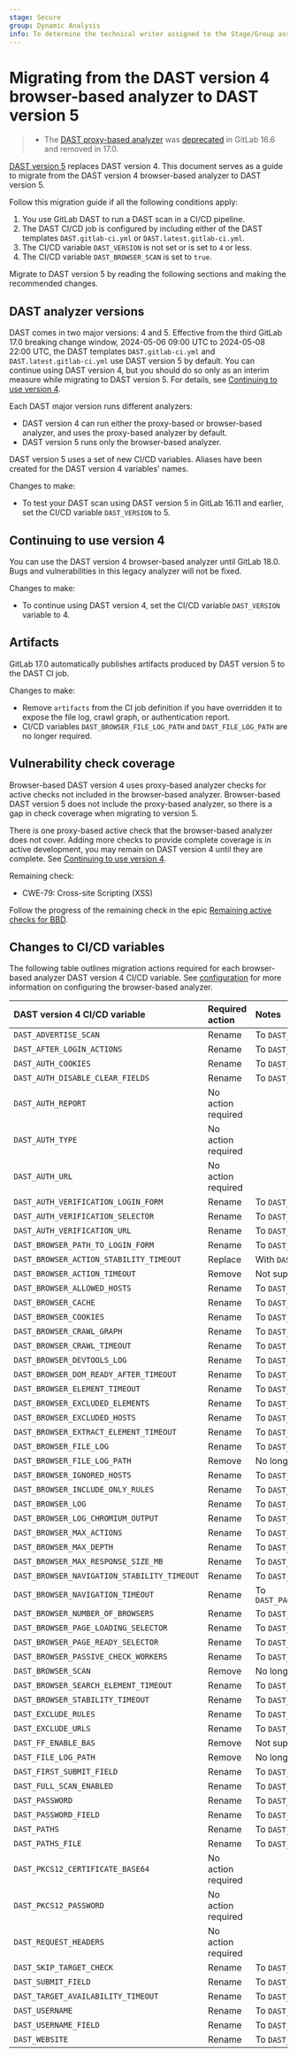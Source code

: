 ```yaml
---
stage: Secure
group: Dynamic Analysis
info: To determine the technical writer assigned to the Stage/Group associated with this page, see https://handbook.gitlab.com/handbook/product/ux/technical-writing/#assignments
---
```


# Migrating from the DAST version 4 browser-based analyzer to DAST version 5

> - The [DAST proxy-based analyzer](proxy-based.md) was [deprecated](https://gitlab.com/gitlab-org/gitlab/-/issues/430966) in GitLab 16.6 and removed in 17.0.

[DAST version 5](browser/index.md) replaces DAST version 4. This document serves as a guide to
migrate from the DAST version 4 browser-based analyzer to DAST version 5.

Follow this migration guide if all the following conditions apply:

1. You use GitLab DAST to run a DAST scan in a CI/CD pipeline.
1. The DAST CI/CD job is configured by including either of the DAST templates `DAST.gitlab-ci.yml` or `DAST.latest.gitlab-ci.yml`.
1. The CI/CD variable `DAST_VERSION` is not set or is set to `4` or less.
1. The CI/CD variable `DAST_BROWSER_SCAN` is set to `true`.

Migrate to DAST version 5 by reading the following sections and making the recommended changes.

## DAST analyzer versions

DAST comes in two major versions: 4 and 5. Effective from the third GitLab 17.0 breaking change window,
2024-05-06 09:00 UTC to 2024-05-08 22:00 UTC, the DAST templates `DAST.gitlab-ci.yml` and `DAST.latest.gitlab-ci.yml`
use DAST version 5 by default. You can continue using DAST version 4, but you should do so only as an
interim measure while migrating to DAST version 5. For details, see [Continuing to use version 4](#continuing-to-use-version-4).

Each DAST major version runs different analyzers:

- DAST version 4 can run either the proxy-based or browser-based analyzer, and uses the proxy-based analyzer by default.
- DAST version 5 runs only the browser-based analyzer.

DAST version 5 uses a set of new CI/CD variables. Aliases have been created for the DAST version 4 variables' names.

Changes to make:

- To test your DAST scan using DAST version 5 in GitLab 16.11 and earlier, set the CI/CD variable `DAST_VERSION` to 5.

## Continuing to use version 4

You can use the DAST version 4 browser-based analyzer until GitLab 18.0. Bugs and vulnerabilities in this legacy analyzer will not be fixed.

Changes to make:

- To continue using DAST version 4, set the CI/CD variable `DAST_VERSION` variable to 4.

## Artifacts

GitLab 17.0 automatically publishes artifacts produced by DAST version 5 to the DAST CI job.

Changes to make:

- Remove `artifacts` from the CI job definition if you have overridden it to expose the file log, crawl graph, or authentication report.
- CI/CD variables `DAST_BROWSER_FILE_LOG_PATH` and `DAST_FILE_LOG_PATH` are no longer required.

## Vulnerability check coverage

Browser-based DAST version 4 uses proxy-based analyzer checks for active checks not included in the browser-based analyzer.
Browser-based DAST version 5 does not include the proxy-based analyzer, so there is a gap in check coverage when migrating to version 5.

There is one proxy-based active check that the browser-based analyzer does not cover. Adding more checks to provide complete coverage
is in active development, you may remain on DAST version 4 until they are complete. See [Continuing to use version 4](#continuing-to-use-version-4).

Remaining check:

- CWE-79: Cross-site Scripting (XSS)

Follow the progress of the remaining check in the epic [Remaining active checks for BBD](https://gitlab.com/groups/gitlab-org/-/epics/13411).

## Changes to CI/CD variables

The following table outlines migration actions required for each browser-based analyzer DAST version 4 CI/CD variable.
See [configuration](browser/configuration/index.md) for more information on configuring the browser-based analyzer.

| DAST version 4 CI/CD variable               | Required action    | Notes                                         |
|:--------------------------------------------|:-------------------|:----------------------------------------------|
| `DAST_ADVERTISE_SCAN`                       | Rename             | To `DAST_REQUEST_ADVERTISE_SCAN`              |
| `DAST_AFTER_LOGIN_ACTIONS`                  | Rename             | To `DAST_AUTH_AFTER_LOGIN_ACTIONS`            |
| `DAST_AUTH_COOKIES`                         | Rename             | To `DAST_AUTH_COOKIE_NAMES`                   |
| `DAST_AUTH_DISABLE_CLEAR_FIELDS`            | Rename             | To `DAST_AUTH_CLEAR_INPUT_FIELDS`             |
| `DAST_AUTH_REPORT`                          | No action required |                                               |
| `DAST_AUTH_TYPE`                            | No action required |                                               |
| `DAST_AUTH_URL`                             | No action required |                                               |
| `DAST_AUTH_VERIFICATION_LOGIN_FORM`         | Rename             | To `DAST_AUTH_SUCCESS_IF_NO_LOGIN_FORM`       |
| `DAST_AUTH_VERIFICATION_SELECTOR`           | Rename             | To `DAST_AUTH_SUCCESS_IF_ELEMENT_FOUND`       |
| `DAST_AUTH_VERIFICATION_URL`                | Rename             | To `DAST_AUTH_SUCCESS_IF_AT_URL`              |
| `DAST_BROWSER_PATH_TO_LOGIN_FORM`           | Rename             | To `DAST_AUTH_BEFORE_LOGIN_ACTIONS`           |
| `DAST_BROWSER_ACTION_STABILITY_TIMEOUT`     | Replace            | With `DAST_PAGE_DOM_READY_TIMEOUT`            |
| `DAST_BROWSER_ACTION_TIMEOUT`               | Remove             | Not supported                                 |
| `DAST_BROWSER_ALLOWED_HOSTS`                | Rename             | To `DAST_SCOPE_ALLOW_HOSTS`                   |
| `DAST_BROWSER_CACHE`                        | Rename             | To `DAST_USE_CACHE`                           |
| `DAST_BROWSER_COOKIES`                      | Rename             | To `DAST_REQUEST_COOKIES`                     |
| `DAST_BROWSER_CRAWL_GRAPH`                  | Rename             | To `DAST_CRAWL_GRAPH`                         |
| `DAST_BROWSER_CRAWL_TIMEOUT`                | Rename             | To `DAST_CRAWL_TIMEOUT`                       |
| `DAST_BROWSER_DEVTOOLS_LOG`                 | Rename             | To `DAST_LOG_DEVTOOLS_CONFIG`                 |
| `DAST_BROWSER_DOM_READY_AFTER_TIMEOUT`      | Rename             | To `DAST_PAGE_DOM_STABLE_WAIT`                |
| `DAST_BROWSER_ELEMENT_TIMEOUT`              | Rename             | To `DAST_PAGE_ELEMENT_READY_TIMEOUT`          |
| `DAST_BROWSER_EXCLUDED_ELEMENTS`            | Rename             | To `DAST_SCOPE_EXCLUDE_ELEMENTS`              |
| `DAST_BROWSER_EXCLUDED_HOSTS`               | Rename             | To `DAST_SCOPE_EXCLUDE_HOSTS`                 |
| `DAST_BROWSER_EXTRACT_ELEMENT_TIMEOUT`      | Rename             | To `DAST_CRAWL_EXTRACT_ELEMENT_TIMEOUT`       |
| `DAST_BROWSER_FILE_LOG`                     | Rename             | To `DAST_LOG_FILE_CONFIG`                     |
| `DAST_BROWSER_FILE_LOG_PATH`                | Remove             | No longer required                            |
| `DAST_BROWSER_IGNORED_HOSTS`                | Rename             | To `DAST_SCOPE_IGNORE_HOSTS`                  |
| `DAST_BROWSER_INCLUDE_ONLY_RULES`           | Rename             | To `DAST_CHECKS_TO_RUN`                       |
| `DAST_BROWSER_LOG`                          | Rename             | To `DAST_LOG_CONFIG`                          |
| `DAST_BROWSER_LOG_CHROMIUM_OUTPUT`          | Rename             | To `DAST_LOG_BROWSER_OUTPUT`                  |
| `DAST_BROWSER_MAX_ACTIONS`                  | Rename             | To `DAST_CRAWL_MAX_ACTIONS`                   |
| `DAST_BROWSER_MAX_DEPTH`                    | Rename             | To `DAST_CRAWL_MAX_DEPTH`                     |
| `DAST_BROWSER_MAX_RESPONSE_SIZE_MB`         | Rename             | To `DAST_PAGE_MAX_RESPONSE_SIZE_MB`           |
| `DAST_BROWSER_NAVIGATION_STABILITY_TIMEOUT` | Rename             | To `DAST_PAGE_DOM_READY_TIMEOUT`              |
| `DAST_BROWSER_NAVIGATION_TIMEOUT`           | Rename             | To `DAST_PAGE_READY_AFTER_NAVIGATION_TIMEOUT` |
| `DAST_BROWSER_NUMBER_OF_BROWSERS`           | Rename             | To `DAST_CRAWL_WORKER_COUNT`                  |
| `DAST_BROWSER_PAGE_LOADING_SELECTOR`        | Rename             | To `DAST_PAGE_IS_LOADING_ELEMENT`             |
| `DAST_BROWSER_PAGE_READY_SELECTOR`          | Rename             | To `DAST_PAGE_IS_READY_ELEMENT`               |
| `DAST_BROWSER_PASSIVE_CHECK_WORKERS`        | Rename             | To `DAST_PASSIVE_SCAN_WORKER_COUNT`           |
| `DAST_BROWSER_SCAN`                         | Remove             | No longer required                            |
| `DAST_BROWSER_SEARCH_ELEMENT_TIMEOUT`       | Rename             | To `DAST_CRAWL_SEARCH_ELEMENT_TIMEOUT`        |
| `DAST_BROWSER_STABILITY_TIMEOUT`            | Rename             | To `DAST_PAGE_READY_AFTER_ACTION_TIMEOUT`     |
| `DAST_EXCLUDE_RULES`                        | Rename             | To `DAST_CHECKS_TO_EXCLUDE`                   |
| `DAST_EXCLUDE_URLS`                         | Rename             | To `DAST_SCOPE_EXCLUDE_URLS`                  |
| `DAST_FF_ENABLE_BAS`                        | Remove             | Not supported                                 |
| `DAST_FILE_LOG_PATH`                        | Remove             | No longer required                            |
| `DAST_FIRST_SUBMIT_FIELD`                   | Rename             | To `DAST_AUTH_FIRST_SUBMIT_FIELD`             |
| `DAST_FULL_SCAN_ENABLED`                    | Rename             | To `DAST_FULL_SCAN`                           |
| `DAST_PASSWORD`                             | Rename             | To `DAST_AUTH_PASSWORD`                       |
| `DAST_PASSWORD_FIELD`                       | Rename             | To `DAST_AUTH_PASSWORD_FIELD`                 |
| `DAST_PATHS`                                | Rename             | To `DAST_TARGET_PATHS`                        |
| `DAST_PATHS_FILE`                           | Rename             | To `DAST_TARGET_PATHS_FROM_FILE`              |
| `DAST_PKCS12_CERTIFICATE_BASE64`            | No action required |                                               |
| `DAST_PKCS12_PASSWORD`                      | No action required |                                               |
| `DAST_REQUEST_HEADERS`                      | No action required |                                               |
| `DAST_SKIP_TARGET_CHECK`                    | Rename             | To `DAST_TARGET_CHECK_SKIP`                   |
| `DAST_SUBMIT_FIELD`                         | Rename             | To `DAST_AUTH_SUBMIT_FIELD`                   |
| `DAST_TARGET_AVAILABILITY_TIMEOUT`          | Rename             | To `DAST_TARGET_CHECK_TIMEOUT`                |
| `DAST_USERNAME`                             | Rename             | To `DAST_AUTH_USERNAME`                       |
| `DAST_USERNAME_FIELD`                       | Rename             | To `DAST_AUTH_USERNAME_FIELD`                 |
| `DAST_WEBSITE`                              | Rename             | To `DAST_TARGET_URL`                          |
